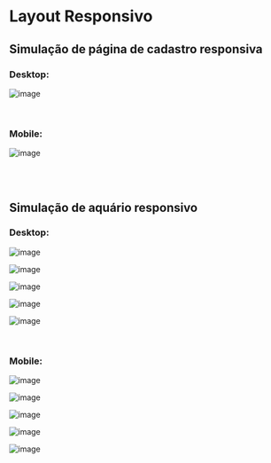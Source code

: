 # Layout Responsivo

## Simulação de página de cadastro responsiva

### Desktop:
![image](https://github.com/user-attachments/assets/830d7d5a-504b-4ebb-a385-bf9c73fc2f04)

<br/>

### Mobile:
![image](https://github.com/user-attachments/assets/a7410cd0-0289-420a-8a56-5a17fed200b7)

<br/>
<br/>

## Simulação de aquário responsivo
### Desktop:
![image](https://github.com/user-attachments/assets/f63fa419-5d61-463f-a1ce-e1008a4390e7)

![image](https://github.com/user-attachments/assets/0108134f-4eca-49ed-90e9-a68c10a0fe70)

![image](https://github.com/user-attachments/assets/806d8d48-5f9c-4ca6-8779-95c9c74c0d63)

![image](https://github.com/user-attachments/assets/acfa65d8-eaf7-4d4e-b267-23f983b3d398)

![image](https://github.com/user-attachments/assets/1531bb21-ec52-46a1-ab3a-a77a2989eca3)

<br/>

### Mobile:
![image](https://github.com/user-attachments/assets/fd6520cd-5f10-4a69-9107-3d111c0730e9)

![image](https://github.com/user-attachments/assets/64669c5e-c9a7-4168-be1c-9c263ce495cc)

![image](https://github.com/user-attachments/assets/f7031166-f060-4434-bae9-e69e6ac139c8)

![image](https://github.com/user-attachments/assets/7644eb4c-1760-41b5-91b8-df75704faf57)

![image](https://github.com/user-attachments/assets/32f4e48d-f472-49b7-b1ff-5a57d2a73fa2)




